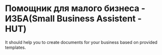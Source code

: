 # Помощник для малого бизнеса - ИЗБА(Small Business Assistent - HUT)

It should help you to create documents for your business based on provided templates.
